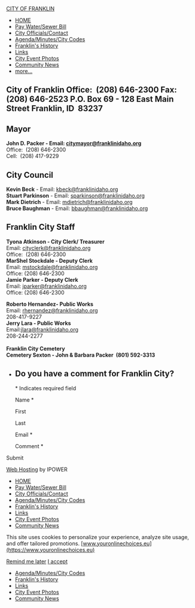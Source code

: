[CITY OF FRANKLIN](https://franklinidaho.org)

- [HOME](https://franklinidaho.org)
- [Pay Water/Sewer Bill](https://franklinidaho.org/pay-watersewer-bill.html)
- [City Officials/Contact](https://franklinidaho.org/city-officialscontact.html)
- [Agenda/Minutes/City Codes](https://franklinidaho.org/agendaminutescity-codes.html)
- [Franklin's History](https://franklinidaho.org/franklins-history.html)
- [Links](https://franklinidaho.org/links.html)
- [City Event Photos](https://franklinidaho.org/city-event-photos.html)
- [Community News](https://franklinidaho.org/community-news.html)
- [more...](https://franklinidaho.org/city-officialscontact.html)

## **City of Franklin** **Office:  (208) 646-2300** **Fax:  (208) 646-2523** **P.O. Box 69 - 128 East Main Street** **Franklin, ID  83237**

## **Mayor**

**John D. Packer - Email: citymayor@franklinidaho.org**  
Office:  (208) 646-2300  
Cell:  (208) 417-9229

## City Council

**Kevin Beck** - Email: kbeck@franklinidaho.org  
**Stuart Parkinson** - Email: sparkinson@franklinidaho.org  
**Mark Dietrich** - Email: mdietrich@franklinidaho.org   
**Bruce Baughman** - Email: bbaughman@franklinidaho.org​

## Franklin City Staff

**Tyona Atkinson - City Clerk/ Treasurer**  
Email: cityclerk@franklinidaho.org  
Office:  (208) 646-2300  
**MarShel Stockdale - Deputy Clerk**  
Email: mstockdale@franklinidaho.org  
Office: (208) 646-2300  
**Jamie Parker - Deputy Clerk**  
Email: jparker@franklinidaho.org  
Office: (208) 646-2300

**Roberto Hernandez- Public Works**  
Email: rhernandez@franklinidaho.org  
208-417-9227  
**Jerry Lara - Public Works**  
Email:jlara@franklinidaho.org  
208-244-2277  
​  
**Franklin City Cemetery**   
**​Cemetery Sexton - John &amp; Barbara Packer  (801) 592-3313**

- ## **Do you have a comment for Franklin City?**
  
  \* Indicates required field
  
  Name *
  
  First
  
  Last
  
  Email *
  
  Comment *

Submit

[Web Hosting](https://www.ipower.com) by IPOWER

- [HOME](https://franklinidaho.org)
- [Pay Water/Sewer Bill](https://franklinidaho.org/pay-watersewer-bill.html)
- [City Officials/Contact](https://franklinidaho.org/city-officialscontact.html)
- [Agenda/Minutes/City Codes](https://franklinidaho.org/agendaminutescity-codes.html)
- [Franklin's History](https://franklinidaho.org/franklins-history.html)
- [Links](https://franklinidaho.org/links.html)
- [City Event Photos](https://franklinidaho.org/city-event-photos.html)
- [Community News](https://franklinidaho.org/community-news.html)

This site uses cookies to personalize your experience, analyze site usage, and offer tailored promotions. [www.youronlinechoices.eu](https://www.youronlinechoices.eu)

[Remind me later](https://franklinidaho.org/city-officialscontact.html) [I accept](https://franklinidaho.org/city-officialscontact.html)

- [Agenda/Minutes/City Codes](https://franklinidaho.org/agendaminutescity-codes.html)
- [Franklin's History](https://franklinidaho.org/franklins-history.html)
- [Links](https://franklinidaho.org/links.html)
- [City Event Photos](https://franklinidaho.org/city-event-photos.html)
- [Community News](https://franklinidaho.org/community-news.html)